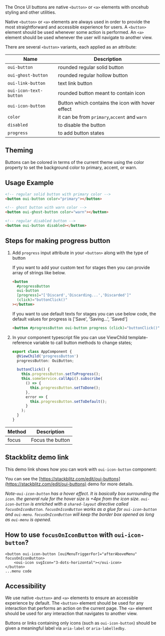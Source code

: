 The Once UI buttons are native `<button>` or `<a>` elements with oncehub styling and other utilities.

Native `<button>` or `<a>` elements are always used in order to provide the most straightforward and accessible experience for users.
A `<button>` element should be used whenever some action is performed. An `<a>` element should be used whenever the user will navigate to another view.

There are several `<button>` variants, each applied as an attribute:

| **Name**               | **Description**                                  |
| ---------------------- | ------------------------------------------------ |
| `oui-button`           | rounded regular solid button                     |
| `oui-ghost-button`     | rounded regular hollow button                    |
| `oui-link-button`      | text link button                                 |
| `oui-icon-text-button` | rounded button meant to contain icon             |
| `oui-icon-button`      | Button which contains the icon with hover effect |
| `color`                | it can be from `primary`,`accent` and `warn`     |
| `disabled`             | to disable the button                            |
| `progress`             | to add button states                             |

## Theming

Buttons can be colored in terms of the current theme using the color property to set the background color to primary, accent, or warn.

## Usage Example

```html
<!-- regular solid button with primary color -->
<button oui-button color="primary"></button>

<!-- ghost button with warn color -->
<button oui-ghost-button color="warn"></button>

<!-- regular disabled button -->
<button oui-button disabled></button>
```

## Steps for making progress button

1. Add `progress` input attribute in your `<button>` along with the type of button

   If you want to add your custom text for stages then you can provide array of strings like below.

   ```html
   <button
     #progressButton
     oui-button
     [progress]="['Discard','Discarding...','Discarded']"
     (click)="buttonClick()"
   ></button>
   ```

   If you want to use default texts for stages you can use below code, the default values
   for progress is ['Save', 'Saving...', 'Saved']

   ```html
   <button #progressButton oui-button progress (click)="buttonClick()"></button>
   ```

2) In your component typescript file you can use ViewChild template-reference variable to call button methods to change states;

   ```typescript
   export class AppComponent {
     @ViewChild('progressButton')
     progressButton: OuiButton;

     buttonClick() {
       this.progressButton.setToProgress();
       this.someService.callApi().subscribe(
         () => {
           this.progressButton.setToDone();
         },
         error => {
           this.progressButton.setToDefault();
         }
       );
     }
   }
   ```

| Method | Description      |
| ------ | ---------------- |
| focus  | Focus the button |

## Stackblitz demo link

This demo link shows how you can work with `oui-icon-button` component:

You can see the [https://stackblitz.com/edit/oui-buttons](https://stackblitz.com/edit/oui-buttons) demo for more details.

_Note-`oui-icon-button` has a hover effect. It is basically box surrounding the `icon`. the general rule for the hover size is +4px from the icon size. `oui-icon-button` is enriched with a `shared-layout` directive called `focusOnIconButton`. `focusOnIconButton` works as a glue for `oui-icon-button` and `oui-menu`. `focusOnIconButton` will keep the border box opened as long as `oui-menu` is opened._

## How to use `focusOnIconButton` with `oui-icon-button`?

```
<button oui-icon-button [ouiMenuTriggerFor]="afterAboveMenu" focusOnIconButton>
    <oui-icon svgIcon="3-dots-horizontal"></oui-icon>
</button>
...menu code
```

## Accessibility

We use native `<button>` and `<a>` elements to ensure an accessible experience by default. The `<button>` element should be used for any interaction that performs an action on the current page. The `<a>` element should be used for any interaction that navigates to another view.

Buttons or links containing only icons (such as `oui-icon-button`) should be given a meaningful label via `aria-label` or `aria-labelledby`.

